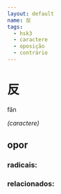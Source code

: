 ```yaml
--- 
layout: default
name: 反 
tags: 
  - hsk3
  - caractere
  - oposição
  - contrário
--- 
```

# 反 
fǎn  
 
*(caractere)*  
## opor 
### radicais: 
### relacionados: 
